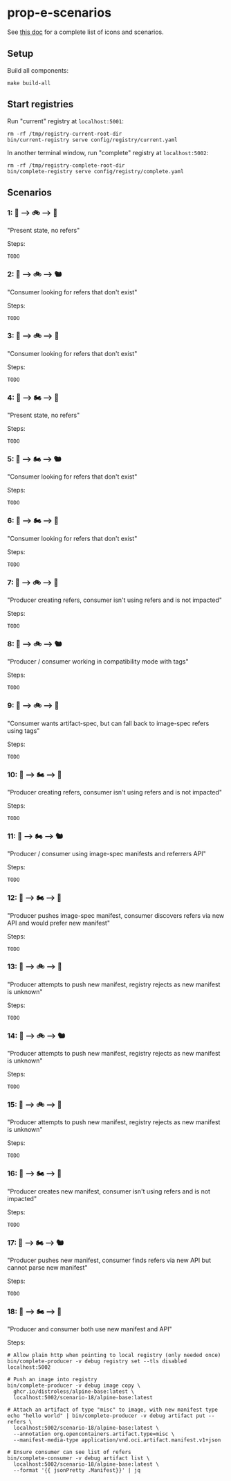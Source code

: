 # prop-e-scenarios

See [this doc](https://github.com/opencontainers/wg-reference-types/blob/main/docs/UPGRADING.md#proposal-e) for a complete list of icons and scenarios.

## Setup

Build all components:

```
make build-all
```

## Start registries

Run "current" registry at `localhost:5001`:
```
rm -rf /tmp/registry-current-root-dir
bin/current-registry serve config/registry/current.yaml
```

In another terminal window, run "complete" registry at `localhost:5002`:
```
rm -rf /tmp/registry-complete-root-dir
bin/complete-registry serve config/registry/complete.yaml
```

## Scenarios

### 1: 🌱 --> 🚲 --> 🐀

"Present state, no refers"

Steps:

```
TODO
```

### 2: 🌱 --> 🚲 --> 🐿

"Consumer looking for refers that don't exist"

Steps:

```
TODO
```

### 3: 🌱 --> 🚲 --> 🦫

"Consumer looking for refers that don't exist"

Steps:

```
TODO
```

### 4: 🌱 --> 🏍 --> 🐀

"Present state, no refers"

Steps:

```
TODO
```

### 5: 🌱 --> 🏍 --> 🐿

"Consumer looking for refers that don't exist"

Steps:

```
TODO
```

### 6: 🌱 --> 🏍 --> 🦫

"Consumer looking for refers that don't exist"

Steps:

```
TODO
```

### 7: 🌿 --> 🚲 --> 🐀

"Producer creating refers, consumer isn't using refers and is not impacted"

Steps:

```
TODO
```

### 8: 🌿 --> 🚲 --> 🐿

"Producer / consumer working in compatibility mode with tags"

Steps:

```
TODO
```

### 9: 🌿 --> 🚲 --> 🦫

"Consumer wants artifact-spec, but can fall back to image-spec refers using tags"

Steps:

```
TODO
```

### 10: 🌿 --> 🏍 --> 🐀

"Producer creating refers, consumer isn't using refers and is not impacted"

Steps:

```
TODO
```

### 11: 🌿 --> 🏍 --> 🐿

"Producer / consumer using image-spec manifests and referrers API"

Steps:

```
TODO
```

### 12: 🌿 --> 🏍 --> 🦫

"Producer pushes image-spec manifest, consumer discovers refers via new API and would prefer new manifest"

Steps:

```
TODO
```

### 13: 🌲 --> 🚲 --> 🐀

"Producer attempts to push new manifest, registry rejects as new manifest is unknown"

Steps:

```
TODO
```

### 14: 🌲 --> 🚲 --> 🐿

"Producer attempts to push new manifest, registry rejects as new manifest is unknown"

Steps:

```
TODO
```

### 15: 🌲 --> 🚲 --> 🦫

"Producer attempts to push new manifest, registry rejects as new manifest is unknown"

Steps:

```
TODO
```

### 16: 🌲 --> 🏍 --> 🐀

"Producer creates new manifest, consumer isn't using refers and is not impacted"

Steps:

```
TODO
```

### 17: 🌲 --> 🏍 --> 🐿

"Producer pushes new manifest, consumer finds refers via new API but cannot parse new manifest"

Steps:

```
TODO
```

### 18: 🌲 --> 🏍 --> 🦫

"Producer and consumer both use new manifest and API"

Steps:

```
# Allow plain http when pointing to local registry (only needed once)
bin/complete-producer -v debug registry set --tls disabled localhost:5002

# Push an image into registry
bin/complete-producer -v debug image copy \
  ghcr.io/distroless/alpine-base:latest \
  localhost:5002/scenario-18/alpine-base:latest

# Attach an artifact of type "misc" to image, with new manifest type
echo "hello world" | bin/complete-producer -v debug artifact put --refers \
  localhost:5002/scenario-18/alpine-base:latest \
  --annotation org.opencontainers.artifact.type=misc \
  --manifest-media-type application/vnd.oci.artifact.manifest.v1+json

# Ensure consumer can see list of refers
bin/complete-consumer -v debug artifact list \
  localhost:5002/scenario-18/alpine-base:latest \
  --format '{{ jsonPretty .Manifest}}' | jq
```
